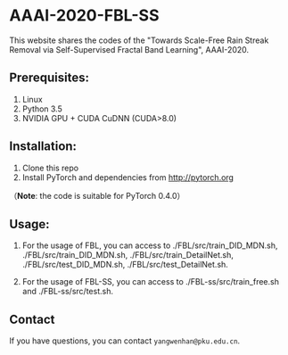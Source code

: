 # AAAI-2020-FBL-SS

This website shares the codes of the "Towards Scale-Free Rain Streak Removal via Self-Supervised Fractal Band Learning", AAAI-2020.

## Prerequisites:

1. Linux
2. Python 3.5
3. NVIDIA GPU + CUDA CuDNN (CUDA>8.0)


## Installation:

1. Clone this repo
2. Install PyTorch and dependencies from http://pytorch.org 

（**Note**: the code is suitable for PyTorch 0.4.0）

## Usage:

1. For the usage of FBL, you can access to ./FBL/src/train_DID_MDN.sh, ./FBL/src/train_DID_MDN.sh, ./FBL/src/train_DetailNet.sh, ./FBL/src/test_DID_MDN.sh, ./FBL/src/test_DetailNet.sh.

2. For the usage of FBL-SS, you can access to ./FBL-ss/src/train_free.sh and ./FBL-ss/src/test.sh.

## Contact

If you have questions, you can contact `yangwenhan@pku.edu.cn`.
